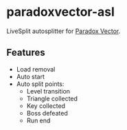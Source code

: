 # paradoxvector-asl
LiveSplit autosplitter for [Paradox Vector](https://store.steampowered.com/app/1051840/Paradox_Vector/).

## Features
- Load removal
- Auto start
- Auto split points:
  - Level transition
  - Triangle collected
  - Key collected
  - Boss defeated
  - Run end
